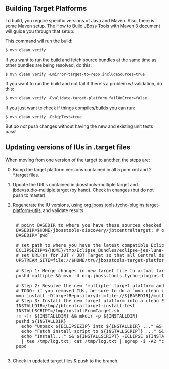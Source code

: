 ## Building Target Platforms

To build, you require specific versions of Java and Maven. Also, there is some Maven setup. 
The [How to Build JBoss Tools with Maven 3](https://community.jboss.org/wiki/HowToBuildJBossToolsWithMaven3)
document will guide you through that setup.

This command will run the build:

    $ mvn clean verify

If you want to run the build and fetch source bundles at the same time as other bundles are being resolved, do this:

    $ mvn clean verify -Dmirror-target-to-repo.includeSources=true

If you want to run the build and not fail if there's a problem w/ validation, do this:

    $ mvn clean verify -Dvalidate-target-platform.failOnError=false

If you just want to check if things compiles/builds you can run:

    $ mvn clean verify -DskipTest=true

But *do not* push changes without having the new and existing unit tests pass!
 

## Updating versions of IUs in .target files

When moving from one version of the target to another, the steps are:

0. Bump the target platform versions contained in all 5 pom.xml and 2 *.target files.

1. Update the URLs contained in jbosstools-multiple.target and jbdevstudio-multiple.target (by hand). Check in changes (but do not push to master).

2. Regenerate the IU versions, using <a href="https://github.com/jbosstools/jbosstools-maven-plugins/wiki">org.jboss.tools.tycho-plugins:target-platform-utils</a>, and validate results

<pre>

    # point BASEDIR to where you have these sources checked out
    BASEDIR=$HOME/jbosstools-discovery/jbtcentraltarget; # or, just do this:
    BASEDIR=`pwd`

    # set path to where you have the latest compatible Eclipse bundle stored locally
    ECLIPSEZIP=${HOME}/tmp/Eclipse_Bundles/eclipse-jee-luna-M7-linux-gtk-x86_64.tar.gz
    # set URL(s) for JBT / JBT Target so that all Central deps can be resolved; for more than one, separate w/ commas
    UPSTREAM_SITE=file://$HOME/tru/jbosstools-target-platforms/jbosstools/multiple/target/jbosstools-multiple.target.repo/

    # Step 1: Merge changes in new target file to actual target file
    pushd multiple && mvn -U org.jboss.tools.tycho-plugins:target-platform-utils:0.19.0-SNAPSHOT:fix-versions -DtargetFile=jbtcentral-multiple.target && rm -f jbtcentral-multiple.target jbtcentral-multiple.target_update_hints.txt && mv -f jbtcentral-multiple.target_fixedVersion.target jbtcentral-multiple.target && popd 

    # Step 2: Resolve the new 'multiple' target platform and verify it is self-contained by building the 'unified' target platform too
    # TODO: if you removed IUs, be sure to do a `mvn clean install`, rather than just a `mvn install`; process will be much longer but will guarantee metadata is correct 
    mvn install -DtargetRepositoryUrl=file://${BASEDIR}/multiple/target/jbtcentral-multiple.target.repo/
    # Step 3: Install the new target platform into a clean Eclipse JEE bundle to verify if everything can be installed
    INSTALLDIR=/tmp/jbtcentraltarget-install-test
    INSTALLSCRIPT=/tmp/installFromTarget.sh
    rm -fr ${INSTALLDIR} && mkdir -p ${INSTALLDIR}
    pushd ${INSTALLDIR}
      echo "Unpack ${ECLIPSEZIP} into ${INSTALLDIR} ..." && tar xzf ${ECLIPSEZIP}
      echo "Fetch install script to ${INSTALLSCRIPT} ..." && wget -q --no-check-certificate -N https://raw.githubusercontent.com/jbosstools/jbosstools-build-ci/master/util/installFromTarget.sh -O ${INSTALLSCRIPT} && chmod +x ${INSTALLSCRIPT} 
      echo "Install..." && ${INSTALLSCRIPT} -ECLIPSE ${INSTALLDIR}/eclipse -INSTALL_PLAN ${UPSTREAM_SITE},file://${BASEDIR}/multiple/target/jbtcentral-multiple.target.repo/ \
      | tee /tmp/log.txt; cat /tmp/log.txt | egrep -i -A2 "could not be found|FAILED|Missing|Only one of the following|being installed|Cannot satisfy dependency"
    popd

</pre>

<ol><li value="3"> Check in updated target files & push to the branch.</li></ol>
